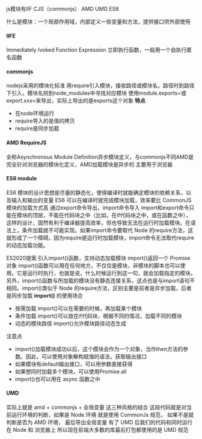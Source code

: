 js模块有IIF CJS（commonjs） AMD UMD ES6

什么是模块：一个局部作用域，内部定义一些变量和方法，提供接口供外部使用

#### IIFE
Immediately Ivoked Function Expression
立即执行函数，一般用一个自执行匿名函数


#### commonjs
nodejs采用的模块化标准
用require引入模块，接收路径或模块名，路径时到路径下引入，模块名则到node_modules中寻找对应模块
使用module.exports=或export.xxx=来导出，实际上导出的是exports这个对象
**特点**
- 在node环境运行
- require导入的是值的拷贝
- require是同步加载


#### AMD RequireJS
全称Asynchronous Module Definition异步模块定义，与commonjs不同AMD是完全针对浏览器的模块化定义，AMD加载模块是异步的
主要用于浏览器


#### ES6 module
ES6 模块的设计思想是尽量的静态化，使得编译时就能确定模块的依赖关系，以及输入和输出的变量
ES6 可以在编译时就完成模块加载，效率要比 CommonJS 模块的加载方式高
通过export命令导出，import命令导入
import和export命令只能在模块的顶层，不能在代码块之中（比如，在if代码块之中，或在函数之中），这样的设计，固然有利于编译器提高效率，但也导致无法在运行时加载模块。在语法上，条件加载就不可能实现。如果import命令要取代 Node 的require方法，这就形成了一个障碍。因为require是运行时加载模块，import命令无法取代require的动态加载功能。

ES2020提案 引入import()函数，支持动态加载模块
import()返回一个 Promise 对象
import()函数可以用在任何地方，不仅仅是模块，非模块的脚本也可以使用。它是运行时执行，也就是说，什么时候运行到这一句，就会加载指定的模块。另外，import()函数与所加载的模块没有静态连接关系，这点也是与import语句不相同。import()类似于 Node 的require方法，区别主要是前者是异步加载，后者是同步加载
**import()** 的使用场合
- 按需加载
import()可以在需要的时候，再加载某个模块
- 条件加载
import()可以放在if代码块，根据不同的情况，加载不同的模块
- 动态的模块路径
import()允许模块路径动态生成

注意点
- import()加载模块成功以后，这个模块会作为一个对象，当作then方法的参数。因此，可以使用对象解构赋值的语法，获取输出接口
- 如果模块有default输出接口，可以用参数直接获得
- 如果想同时加载多个模块，可以使用Promise.all
- import()也可以用在 async 函数之中


#### UMD
实际上就是 amd + commonjs + 全局变量 这三种风格的结合
这段代码就是对当前运行环境的判断，如果是 Node 环境 就是使用 CommonJs 规范， 如果不是就判断是否为 AMD 环境， 最后导出全局变量
有了 UMD 后我们的代码和同时运行在 Node 和 浏览器上
所以现在前端大多数的库最后打包都使用的是 UMD 规范

